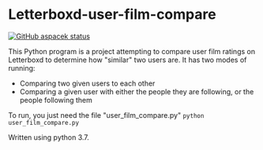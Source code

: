 # Letterboxd-user-film-compare

<p align="left">
  <a href="https://github.com/aspacek/Letterboxd-user-film-compare"><img alt="GitHub aspacek status" src="https://github.com/aspacek/Letterboxd-user-film-compare/workflows/CI/badge.svg"></a>
</p>

This Python program is a project attempting to compare user film ratings on Letterboxd to determine how "similar" two users are. It has two modes of running:

- Comparing two given users to each other
- Comparing a given user with either the people they are following, or the people following them

To run, you just need the file "user_film_compare.py"
`python user_film_compare.py`

Written using python 3.7.

